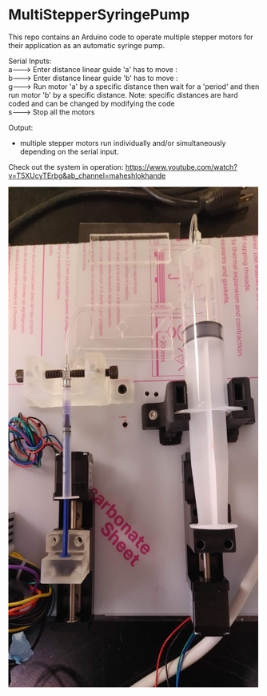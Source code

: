 # MultiStepperSyringePump

This repo contains an Arduino code to operate multiple stepper motors for their application as an automatic syringe pump.

Serial Inputs:  
a---> Enter distance linear guide 'a' has to move :  
b---> Enter distance linear guide 'b' has to move :  
g---> Run motor 'a' by a specific distance then wait for a 'period' and then run motor 'b' by a specific distance. Note: specific distances are hard coded and can be changed by modifying the code  
s---> Stop all the motors   

Output:
- multiple stepper motors run individually and/or simultaneously depending on the serial input.

Check out the system in operation: https://www.youtube.com/watch?v=T5XUcyTErbg&ab_channel=maheshlokhande

<img src="images/20210818_131010.jpg" width="500" height="1000">
